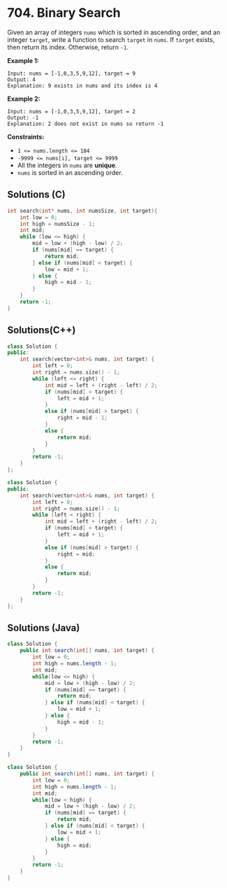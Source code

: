 # 704. Binary Search

Given an array of integers `nums` which is sorted in ascending order, and an integer `target`, write a function to search `target` in `nums`. If `target` exists, then return its index. Otherwise, return `-1`.

**Example 1:**

```
Input: nums = [-1,0,3,5,9,12], target = 9
Output: 4
Explanation: 9 exists in nums and its index is 4
```

**Example 2:**

```
Input: nums = [-1,0,3,5,9,12], target = 2
Output: -1
Explanation: 2 does not exist in nums so return -1
```

 

**Constraints:**

- `1 <= nums.length <= 104`
- `-9999 <= nums[i], target <= 9999`
- All the integers in `nums` are **unique**.
- `nums` is sorted in an ascending order.



## Solutions (C)

```c
int search(int* nums, int numsSize, int target){
    int low = 0;
    int high = numsSize - 1;
    int mid;
    while (low <= high) {
        mid = low + (high - low) / 2;
        if (nums[mid] == target) {
            return mid;
        } else if (nums[mid] < target) {
            low = mid + 1;
        } else {
            high = mid - 1;
        }
    }
    return -1;
}
```



## Solutions(C++)

```c++
class Solution {
public:
    int search(vector<int>& nums, int target) {
        int left = 0; 
        int right = nums.size() - 1;
        while (left <= right) {
            int mid = left + (right - left) / 2;
            if (nums[mid] < target) {
                left = mid + 1;
            }
            else if (nums[mid] > target) {
                right = mid - 1;
            }
            else {
                return mid;
            }
        }
        return -1;
    }
};
```



```c++
class Solution {
public:
    int search(vector<int>& nums, int target) {
        int left = 0; 
        int right = nums.size() - 1;
        while (left < right) {
            int mid = left + (right - left) / 2;
            if (nums[mid] < target) {
                left = mid + 1;
            }
            else if (nums[mid] > target) {
                right = mid;
            }
            else {
                return mid;
            }
        }
        return -1;
    }
};
```





## Solutions (Java)

```java
class Solution {
    public int search(int[] nums, int target) {
        int low = 0;
        int high = nums.length - 1;
        int mid;
        while(low <= high) {
            mid = low + (high - low) / 2;
            if (nums[mid] == target) {
                return mid;
            } else if (nums[mid] < target) {
                low = mid + 1;
            } else {
                high = mid - 1;
            }
        }
        return -1;
    }
}
```



```java
class Solution {
    public int search(int[] nums, int target) {
        int low = 0;
        int high = nums.length - 1;
        int mid;
        while(low < high) {
            mid = low + (high - low) / 2;
            if (nums[mid] == target) {
                return mid;
            } else if (nums[mid] < target) {
                low = mid + 1;
            } else {
                high = mid;
            }
        }
        return -1;
    }
}
```




